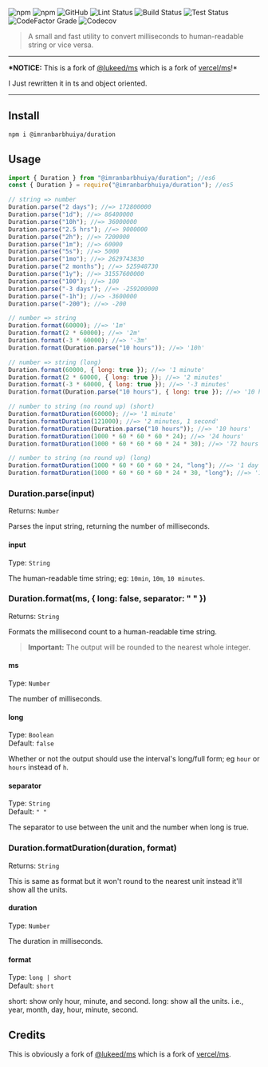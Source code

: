 ![npm](https://img.shields.io/npm/v/@imranbarbhuiya/duration?style=for-the-badge)
![npm](https://img.shields.io/npm/dw/@imranbarbhuiya/duration?style=for-the-badge)
![GitHub](https://img.shields.io/github/license/imranbarbhuiya/duration?style=for-the-badge)
![Lint Status](https://img.shields.io/github/workflow/status/imranbarbhuiya/duration/Lint/main?label=Lint&logo=eslint&style=for-the-badge)
![Build Status](https://img.shields.io/github/workflow/status/imranbarbhuiya/duration/Build/main?label=Build&style=for-the-badge&logo=TypeScript)
![Test Status](https://img.shields.io/github/workflow/status/imranbarbhuiya/duration/Test/main?label=Test&style=for-the-badge&logo=Jest)
![CodeFactor Grade](https://img.shields.io/codefactor/grade/github/imranbarbhuiya/duration?logo=codefactor&style=for-the-badge)
![Codecov](https://img.shields.io/codecov/c/github/imranbarbhuiya/duration?logo=codecov&style=for-the-badge&token=4EAW3WK5QV)

> A small and fast utility to convert milliseconds to human-readable string or vice versa.

---

**\*NOTICE:** This is a fork of [@lukeed/ms](https://github.com/lukeed/ms) which is a fork of [vercel/ms](https://github.com/vercel/ms)!\*<br>

I Just rewritten it in ts and object oriented.

---

## Install

```bash
npm i @imranbarbhuiya/duration
```

## Usage

```js
import { Duration } from "@imranbarbhuiya/duration"; //es6
const { Duration } = require("@imranbarbhuiya/duration"); //es5

// string => number
Duration.parse("2 days"); //=> 172800000
Duration.parse("1d"); //=> 86400000
Duration.parse("10h"); //=> 36000000
Duration.parse("2.5 hrs"); //=> 9000000
Duration.parse("2h"); //=> 7200000
Duration.parse("1m"); //=> 60000
Duration.parse("5s"); //=> 5000
Duration.parse("1mo"); //=> 2629743830
Duration.parse("2 months"); //=> 525948730
Duration.parse("1y"); //=> 31557600000
Duration.parse("100"); //=> 100
Duration.parse("-3 days"); //=> -259200000
Duration.parse("-1h"); //=> -3600000
Duration.parse("-200"); //=> -200

// number => string
Duration.format(60000); //=> '1m'
Duration.format(2 * 60000); //=> '2m'
Duration.format(-3 * 60000); //=> '-3m'
Duration.format(Duration.parse("10 hours")); //=> '10h'

// number => string (long)
Duration.format(60000, { long: true }); //=> '1 minute'
Duration.format(2 * 60000, { long: true }); //=> '2 minutes'
Duration.format(-3 * 60000, { long: true }); //=> '-3 minutes'
Duration.format(Duration.parse("10 hours"), { long: true }); //=> '10 hours'

// number to string (no round up) (short)
Duration.formatDuration(60000); //=> '1 minute'
Duration.formatDuration(121000); //=> '2 minutes, 1 second'
Duration.formatDuration(Duration.parse("10 hours")); //=> '10 hours'
Duration.formatDuration(1000 * 60 * 60 * 60 * 24); //=> '24 hours'
Duration.formatDuration(1000 * 60 * 60 * 60 * 24 * 30); //=> '72 hours'

// number to string (no round up) (long)
Duration.formatDuration(1000 * 60 * 60 * 60 * 24, "long"); //=> '1 day'
Duration.formatDuration(1000 * 60 * 60 * 60 * 24 * 30, "long"); //=> '1 month'
```

### Duration.parse(input)

Returns: `Number`

Parses the input string, returning the number of milliseconds.

#### input

Type: `String`

The human-readable time string; eg: `10min`, `10m`, `10 minutes`.

### Duration.format(ms, { long: false, separator: " " })

Returns: `String`

Formats the millisecond count to a human-readable time string.

> **Important:** The output will be rounded to the nearest whole integer.

#### ms

Type: `Number`

The number of milliseconds.

#### long

Type: `Boolean`<br>
Default: `false`

Whether or not the output should use the interval's long/full form; eg `hour` or `hours` instead of `h`.

#### separator

Type: `String`<br>
Default: `" "`

The separator to use between the unit and the number when long is true.

### Duration.formatDuration(duration, format)

Returns: `String`

This is same as format but it won't round to the nearest unit instead it'll show all the units.

#### duration

Type: `Number`

The duration in milliseconds.

#### format

Type: `long | short`<br>
Default: `short`

short: show only hour, minute, and second.
long: show all the units. i.e., year, month, day, hour, minute, second.

## Credits

This is obviously a fork of [@lukeed/ms](https://github.com/lukeed/ms) which is a fork of [vercel/ms](https://github.com/vercel/ms).
